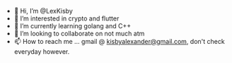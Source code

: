 - 👋 Hi, I’m @LexKisby
- 👀 I’m interested in crypto and flutter 
- 🌱 I’m currently learning golang and C++
- 💞️ I’m looking to collaborate on not much atm
- 📫 How to reach me ... gmail @ kisbyalexander@gmail.com, don't check everyday however.

<!---
LexKisby/LexKisby is a ✨ special ✨ repository because its `README.md` (this file) appears on your GitHub profile.
You can click the Preview link to take a look at your changes.
--->
